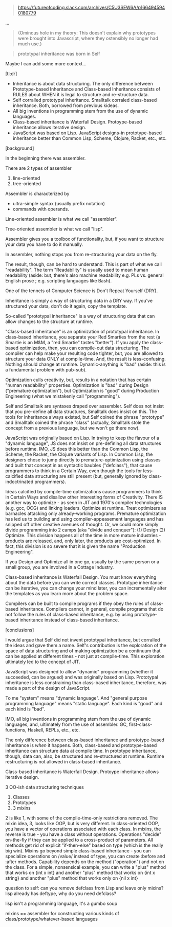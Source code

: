 > https://futureofcoding.slack.com/archives/C5U3SEW6A/p1664945940180779


...

> (Ominous hole in my theory: This doesn't explain why prototypes were brought into Javascript, where they ostensibly no longer had much use.)


> prototypal inheritance was born in Self

Maybe I can add some more context...


[tl;dr]
- Inheritance is about data structuring.  The only difference between Prototype-based Inheritance and Class-based Inheritance consists of RULES about WHEN it is legal to structure and re-structure data.
- Self corralled prototypal inheritance.  Smalltalk corraled class-based inheritance.  Both, borrowed from previous kideas.
- All big inventions in programming stem from the use of dynamic languages.
- Class-based inheritance is Waterfall Design. Protoype-based inheritance allows iterative design.
- JavaScript was based on Lisp.  JavaScript designs-in prototype-based inheritance better than Common Lisp, Scheme, Clojure, Racket, etc., etc.

[background]

In the beginning there was assembler.

There are 2 types of assembler
1. line-oriented
2. tree-oriented

Assembler is characterized by 
- ultra-simple syntax (usually prefix notation)
- commands with operands.

Line-oriented assembler is what we call "assembler".

Tree-oriented assembler is what we call "lisp".

Assembler gives you a toolbox of functionality, but, if you want to structure your data you have to do it manually.

In assembler, nothing stops you from re-structuring your data on the fly.

The result, though, can be hard to understand.  This is part of what we call "readability".  The term "Readability" is usually used to mean human readability (aside: but, there's also machine readability e.g. PLs vs. general English prose ; e.g. scripting languages like Bash).

One of the tennets of Computer Science is Don't Repeat Yourself (DRY).

Inheritance is simply a way of structuring data in a DRY way.  If you've structured your data, don't do it again, copy the template.

So-called "prototypal inheritance" is a way of structuring data that can allow changes to the structure at runtime.

"Class-based inheritance" is an optimization of prototypal inheritance.  In class-based inheritance, you separate your Red Smarties from the rest (a Smartie is an M&M, a "red Smartie" tastes "better").  If you apply the class-based optimization, then, you can compile-out data structuring.  The compiler can help make your resulting code tighter, but, you are allowed to structure your data ONLY at compile-time.  And, the result is less-confusing.  Nothing should change at runtime.  Dynamic-anything is "bad" (aside: this is a fundamental problem with pub-sub).

Optimization culls creativity, but, results in a notation that has certain "human readability" properties.  Optimization is "bad" during Design ("premature optimization"), but Optimization is "good" during Production Engineering (what we mistakenly call "programming").

Self and Smalltalk are syntaxes draped over assembler.  Self does not insist that you pre-define all data structures, Smalltalk does insist on this.  The tools for inheritance always existed, but Self coined the phrase "prototype" and Smalltalk coined the phrase "class" (actually, Smalltalk stole the concept from a previous language, but we won't go there now).

JavaScript was originally based on Lisp.  In trying to keep the flavour of a "dynamic language", JS does not insist on pre-defining all data structures before runtime.  IMO, JS does this better than the Common Lisp, the Scheme, the Racket, the Clojure variants of Lisp.  In Common Lisp, the designers chose to jump directly to premature-optimization using classes and built that concept in as syntactic baubles ("defclass"), that cause programmers to think in a Certain Way, even though the tools for less-calcified data structuring are still present (but, generally ignored by class-indoctrinated programmers).

Ideas calcified by compile-time optimizations cause programmers to think in Certain Ways and disallow other interesting forms of Creativity.  There IS another way to optimize - as seen in JIT and 1970's compiler technologies (e.g. gcc, OCG) and linking loaders.  Optimize at runtime.  Treat optimizers as barnacles attacking only already-working programs.  Premature optimization has led us to building and using compiler-appeasement languages and has snipped off other creative avenues of thought.  Or, we could more simply divide programming into 2 camps (aka "divide and conquer"): (1) Design (2) Optimize.  This division happens all of the time in more mature industries - products are released, and, only later, the products are cost-optimized.  In fact, this division is so severe that it is given the name "Production Engineering".

If you Design and Optimize all in one go, usually by the same person or a small group, you are involved in a Cottage Industry.

Class-based inheritance is Waterfall Design.  You must know everything about the data before you can write correct classes.  Prototype inheritance can be iterative, you can change your mind later, you can incrementally alter the templates as you learn more about the problem space.

Compilers can be built to compile programs if they obey the rules of class-based inheritance.  Compilers cannot, in general, compile programs that do not follow the rules of class-based inheritance, e.g. by using prototype-based inheritance instead of class-based inheritance.


[conclusions]

I would argue that Self did not invent prototypal inheritance, but corralled the ideas and gave them a name.  Self's contribution is the exploration of the space of data structuring and of making optimization be a continuum that can be applied at different times - not just at compile-time.  This exploration ultimately led to the concept of JIT.

JavaScript was designed to allow "dynamic" programming (whether it succeeded, can be argued) and was originally based on Lisp.  Prototypal inheritance is less constraining than class-based inheritance, therefore, was made a part of the design of JavaScript.

To me "system" means "dynamic language".  And "general purpose programming language" means "static language".  Each kind is "good" and each kind is "bad".

IMO, all big inventions in programming stem from the use of dynamic languages, and, ultimately from the use of assembler. GC, first-class-functions, Haskell, REPLs, etc., etc.

The only difference between class-based inheritance and prototype-based inheritance is *when* it happens.  Both, class-based and prototype-based inheritance can structure data at compile time.  In prototype inheritance, though, data can, also, be structured and re-structured at runtime.  Runtime restructuring is not allowed in class-based inheritance.

Class-based inheritance is Waterfall Design.   Protoype inheritance allows iterative design.


3 OO-ish data structuring techniques
1. Classes
2. Prototypes
3. 3 mixins

2 is like 1, with some of the compile-time-only restrictions removed. The mixin idea, 3, looks like OOP, but is very different.  In class-oriented OOP, you have a vector of operations associated with each class.  In mixins, the reverse is true - you have a class without operations.  Operations "decide" on-the-fly if they can be applied to a cross-product of parameters.  All methods get rid of explicit "if-then-else" based on type (which is the really big win).  Mixins go beyond simple class-based inheritance - you can specialize operations on /value/ instead of type, you can create :before and :after methods. Capability depends on the method ("operation") and not on the class. For a simple, nonsensical example, you can write a "plus" method that works on {int x int} and another "plus" method that works on {int x string} and another "plus" method that works only on {nil x int}

question to self: can you remove defclass from Lisp and leave only mixins?  lisp already has deftype, why do you need defclass?

lisp isn't a programming language, it's a gumbo soup

mixins == assembler for constructing various kinds of class/prototype/whatever-based languages

